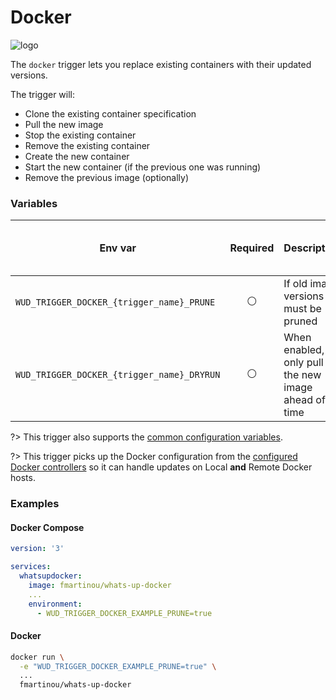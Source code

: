 # Docker
![logo](docker.png)

The `docker` trigger lets you replace existing containers with their updated versions.

The trigger will: 
- Clone the existing container specification
- Pull the new image
- Stop the existing container
- Remove the existing container
- Create the new container
- Start the new container (if the previous one was running)
- Remove the previous image (optionally)

### Variables

| Env var                                    | Required       | Description                                         | Supported values | Default value when missing |
| ------------------------------------------ |:--------------:|-----------------------------------------------------| ---------------- | -------------------------- | 
| `WUD_TRIGGER_DOCKER_{trigger_name}_PRUNE`  | :white_circle: | If old image versions must be pruned                | `true`, `false`  | `false`                    |
| `WUD_TRIGGER_DOCKER_{trigger_name}_DRYRUN` | :white_circle: | When enabled, only pull the new image ahead of time | `true`, `false`  | `false`                    |

?> This trigger also supports the [common configuration variables](configuration/triggers/?id=common-trigger-configuration).

?> This trigger picks up the Docker configuration from the [configured Docker controllers](configuration/controllers/) so it can handle updates on Local **and** Remote Docker hosts. 

### Examples

<!-- tabs:start -->
#### **Docker Compose**
```yaml
version: '3'

services:
  whatsupdocker:
    image: fmartinou/whats-up-docker
    ...
    environment:
      - WUD_TRIGGER_DOCKER_EXAMPLE_PRUNE=true
```
#### **Docker**
```bash
docker run \
  -e "WUD_TRIGGER_DOCKER_EXAMPLE_PRUNE=true" \
  ...
  fmartinou/whats-up-docker
```
<!-- tabs:end -->
